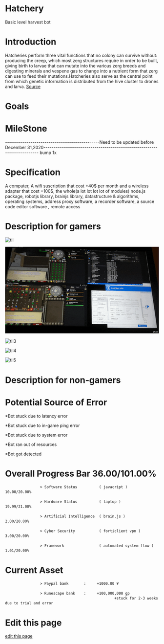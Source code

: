 # Hatchery

Basic level harvest bot

# Introduction

Hatcheries perform three vital functions that no colony can survive without: producing the creep, which most zerg structures require in order to be built, giving birth to larvae that can mutate into the various zerg breeds and digesting minerals and vespene gas to change into a nutrient form that zerg can use to feed their mutations.Hatcheries also serve as the central point from which genetic information is distributed from the hive cluster to drones and larva.
<span class="edit-link"><a href="https://starcraft.fandom.com/wiki/Hatchery" target="_blank"><i class="fa fa-github"></i> Source</a></span>



# Goals


# MileStone 




------------------------------------------------Need to be updated before December 31,2020---------------------------------------------------------------------------
bump 1x
# Specification

A computer, A wifi suscription that cost +40$ per month and a wireless adapter that cost +100$, the whole(a lot lot lot lot of modules) node.js package, robotjs library, brainjs library, datastructure & algorithms, operating systems, address proxy software, a recorder software, a source code editor software , remote access

# Description for gamers

![til](https://github.com/yida-li/Gaming-Bots/blob/master/runescape/hatchery/collectingMinterals.gif)

![til2](https://github.com/yida-li/Gaming-Bots/blob/master/runescape/hatchery/collectingVespianGase.gif)

![til3](https://github.com/ai-gorithm-js/CommandCenter/blob/main/planets/runescape/BicameralBot.gif)

![til4](https://github.com/yida-li/Gaming-Bots/blob/master/runescape/hatchery/tribrid.gif)

![til5](https://github.com/yida-li/Gaming-Bots/blob/master/runescape/hatchery/dualSupply.gif)

# Description for non-gamers



# Potential Source of Error

  *Bot stuck due to latency error
  
  *Bot stuck due to in-game ping error
  
  *Bot stuck due to system error
  
  *Bot ran out of resources
  
  *Bot got detected

# Overall Progress Bar 36.00/101.00%

                    > Software Status          ( javacript )                    10.00/20.00%

                    > Hardware Status          ( laptop )                       19.99/21.00%

                    > Artificial Intelligence  ( brain.js )                     2.00/20.00% 

                    > Cyber Security           ( forticlient vpn )              3.00/20.00%

                    > Framework                ( automated system flow )        1.01/20.00%

# Current Asset

                    > Paypal bank       :     +1000.00 ¥

                    > Runescape bank    :     +100,000,000 gp 
                                                      +stuck for 2-3 weeks due to trial and error 
                    
                    

# Edit this page

<span class="edit-link"><a href="https://github.com/ai-gorithm-js/CommandCenter/edit/main/planets/runescape/README.md" target="_blank"><i class="fa fa-github"></i> edit this page</a></span>
